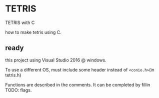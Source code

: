 # TETRIS
TETRIS with C

how to make tetris using C.

## ready
this project using Visual Studio 2016 @ windows.

To use a different OS, must include some header instead of `<conio.h>`(in tetris.h)

Functions are described in the comments.
It can be completed by fillin TODO: flags.
